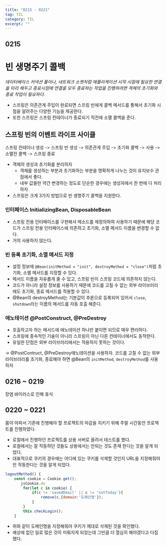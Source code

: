 ```yaml
---
title: "0215 - 0221"
tag: TIL
category: TIL
excerpt: ""
---
```


## 0215

# 빈 생명주기 콜백

_데이터베이스 커넥션 풀이나, 네트워크 소켓처럼 애플리케이션 시작 시점에 필요한 연결을 미리 해두고 종료시점에 연결을 모두 종료하는 작업을 진행하려면 객체의 초기화와 종료 작업이 필요하다._

- 스프링은 의존관계 주입이 완료되면 스프링 빈에게 콜백 메서드를 통해서 초기화 시점을 알려주는 다양한 기능을 제공한다.
- 또한 스프링은 스프링 컨테이너가 종료되기 직전에 소멸 콜백을 준다.

## 스프링 빈의 이벤트 라이프 사이클

스프링 컨테이너 생성 -> 스프링 빈 생성 -> 의존관계 주입 -> 초기화 콜백 -> 사용 -> 소멸전 콜백 -> 스프링 종료

- 객체의 생성과 초기화를 분리하자
  - 객체를 생성하는 부분과 초기화하는 부분을 명확하게 나누는 것이 유지보수 관점에서 좋다.
  - 내부 값들만 약간 변경하는 정도로 단순한 경우에는 생성자에서 한 번에 다 처리하자
- 스프링은 크게 3가지 방법으로 빈 생명주기 콜백을 지원한다.

### 인터페이스 InitializingBean, DisposableBean

- 스프링 전용 인터페이스를 구현해서 메소드를 재정의하여 사용하기 때문에 해당 코드가 스프링 전용 인터페이스에 의존하고 초기화, 소멸 메서드 이름을 변경할 수 없다.
- 거의 사용하지 않는다.

### 빈 등록 초기화, 소멸 메서드 지정

- 설정 정보에 `@Bean(initMethod = "init", destroyMethod = "close")`처럼 초기화, 소멸 메서드를 지정할 수 있다.
- 메서드 이름을 자유롭게 줄 수 있고, 스프링 빈이 스프링 코드에 의존하지 않는다.
- 코드가 아니라 설정 정보를 사용하기 때문에 코드를 고칠 수 없는 외부 라이브러리에도 초기화, 종료 메서드를 적용할 수 있다.
- @Bean의 destroyMethod는 기본값이 추론으로 등록되어 있어서 `close`, `shutdown`라는 이름의 메서드를 자동 호출 해준다.

### 애노테이션 @PostConstruct, @PreDestroy

- 호출하고자 하는 메서드에 애노테이션 하나만 붙이면 되므로 매우 편리하다.
- 스프링에 종속적인 기술이 아니라 스프링이 아닌 다른 컨테이너에서도 동작한다.
- 유일한 단점은 외부 라이브러리에서는 적용하지 못하는 것이다.

-> @PostContruct, @PreDestroy애노테이션을 사용하자. 코드를 고칠 수 없는 외부 라이브러리를 초기화, 종료해야 하면 @Bean의 `initMethod`, `destroyMethod`를 사용하자

## 0216 ~ 0219

장염 바이러스로 인해 휴식

## 0220 ~ 0221

몸이 아파서 기존에 진행해야 할 프로젝트의 마감을 지키기 위해 주말 시간동안 프로젝트를 진행하였다.

- 로컬에서 진행하던 프로젝트를 상용 서버로 올려서 테스트를 했다.
- 로컬에서는 잘 작동하던 것들도 상용에서는 안되는 것도 존재 한다는 것을 알게 되었다.
- 대표적으로 쿠키의 경우에는 어디에 있는 쿠키를 삭제할 것인지 URL을 지정해줘야만 작동한다는 것을 알게 되었다.

```javascript
logoutMethod() {
	const cookie = Cookie.get();
       jsCookie.do
		for(let c in cookie) {
			if(c != 'savedEmail' || c != 'notToday'){
				remove(c,{domain:'도메인명'});
			}
		}
		this.checkLogin();
	}
```

- 위와 같이 도메인명을 지정해줘야 쿠키가 제대로 삭제된 것을 확인했다.
- 예상에 없던 일로 많은 것이 미뤄지게 되었는데 그만큼 더 열심히 해야겠다고 다짐했다.
